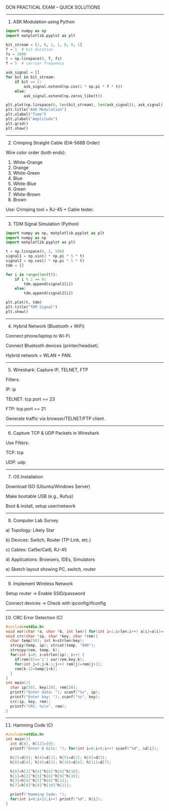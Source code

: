 DCN PRACTICAL EXAM – QUICK SOLUTIONS


---

1. ASK Modulation using Python
```python
import numpy as np
import matplotlib.pyplot as plt

bit_stream = [1, 0, 1, 1, 0, 0, 1]
T = 1  # bit duration
fs = 1000
t = np.linspace(0, T, fs)
f = 5  # carrier frequency

ask_signal = []
for bit in bit_stream:
    if bit == 1:
        ask_signal.extend(np.cos(2 * np.pi * f * t))
    else:
        ask_signal.extend(np.zeros_like(t))

plt.plot(np.linspace(0, len(bit_stream), len(ask_signal)), ask_signal)
plt.title("ASK Modulation")
plt.xlabel("Time")
plt.ylabel("Amplitude")
plt.grid()
plt.show()
```

---

2. Crimping Straight Cable (EIA-568B Order)

Wire color order (both ends):

1. White-Orange  
2. Orange  
3. White-Green  
4. Blue  
5. White-Blue  
6. Green  
7. White-Brown  
8. Brown

Use: Crimping tool + RJ-45 + Cable tester.


---

3. TDM Signal Simulation (Python)
```python
import numpy as np, matplotlib.pyplot as plt
import numpy as np
import matplotlib.pyplot as plt

t = np.linspace(0, 1, 500)
signal1 = np.sin(2 * np.pi * 5 * t)
signal2 = np.cos(2 * np.pi * 5 * t)
tdm = []

for i in range(len(t)):
    if i % 2 == 0:
        tdm.append(signal1[i])
    else:
        tdm.append(signal2[i])

plt.plot(t, tdm)
plt.title("TDM Signal")
plt.show()
```

---

4. Hybrid Network (Bluetooth + WiFi)

Connect phone/laptop to Wi-Fi.

Connect Bluetooth devices (printer/headset).

Hybrid network = WLAN + PAN.



---

5. Wireshark: Capture IP, TELNET, FTP

Filters:

IP: ip

TELNET: tcp.port == 23

FTP: tcp.port == 21


Generate traffic via browser/TELNET/FTP client.



---

6. Capture TCP & UDP Packets in Wireshark

Use Filters:

TCP: tcp

UDP: udp




---

7. OS Installation

Download ISO (Ubuntu/Windows Server)

Make bootable USB (e.g., Rufus)

Boot & install, setup user/network



---

8. Computer Lab Survey

a) Topology: Likely Star

b) Devices: Switch, Router (TP-Link, etc.)

c) Cables: Cat5e/Cat6, RJ-45

d) Applications: Browsers, IDEs, Simulators

e) Sketch layout showing PC, switch, router



---

9. Implement Wireless Network

Setup router → Enable SSID/password

Connect devices → Check with ipconfig/ifconfig



---

10. CRC Error Detection (C)
```c
#include<stdio.h>
void xor(char *a, char *b, int len){ for(int i=1;i<len;i++) a[i]=a[i]==b[i]?'0':'1'; }
void crc(char *ip, char *key, char *rem){
  char temp[50]; int k=strlen(key);
  strcpy(temp, ip); strcat(temp, "000");
  strncpy(rem, temp, k);
  for(int i=0; i<strlen(ip); i++) {
    if(rem[0]=='1') xor(rem,key,k);
    for(int j=0;j<k-1;j++) rem[j]=rem[j+1];
    rem[k-1]=temp[i+k];
  }
}
int main(){
  char ip[50], key[20], rem[20];
  printf("Enter data: "); scanf("%s", ip);
  printf("Enter key: "); scanf("%s", key);
  crc(ip, key, rem);
  printf("CRC: %s\n", rem);
}
```


---

11. Hamming Code (C)
```c
#include<stdio.h>
int main(){
  int d[8], h[12]={0};
  printf("Enter 8 bits: "); for(int i=0;i<8;i++) scanf("%d", &d[i]);

  h[2]=d[0]; h[4]=d[1]; h[5]=d[2]; h[6]=d[3];
  h[8]=d[4]; h[9]=d[5]; h[10]=d[6]; h[11]=d[7];

  h[0]=h[2]^h[4]^h[6]^h[8]^h[10];
  h[1]=h[2]^h[5]^h[6]^h[9]^h[10];
  h[3]=h[4]^h[5]^h[6]^h[11];
  h[7]=h[8]^h[9]^h[10]^h[11];

  printf("Hamming Code: ");
  for(int i=0;i<12;i++) printf("%d", h[i]);
}
```
